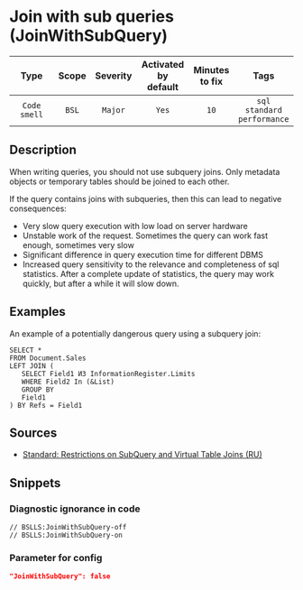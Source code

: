 # Join with sub queries (JoinWithSubQuery)

 Type | Scope | Severity | Activated<br>by default | Minutes<br>to fix | Tags 
 :-: | :-: | :-: | :-: | :-: | :-: 
 `Code smell` | `BSL` | `Major` | `Yes` | `10` | `sql`<br>`standard`<br>`performance` 

<!-- Блоки выше заполняются автоматически, не трогать -->
## Description

<!-- Описание диагностики заполняется вручную. Необходимо понятным языком описать смысл и схему работу -->

When writing queries, you should not use subquery joins. Only metadata objects or temporary tables should be joined to each other.

If the query contains joins with subqueries, then this can lead to negative consequences:

- Very slow query execution with low load on server hardware
- Unstable work of the request. Sometimes the query can work fast enough, sometimes very slow
- Significant difference in query execution time for different DBMS
- Increased query sensitivity to the relevance and completeness of sql statistics. After a complete update of statistics, the query may work quickly, but after a while it will slow down.

## Examples

<!-- В данном разделе приводятся примеры, на которые диагностика срабатывает, а также можно привести пример, как можно исправить ситуацию -->

An example of a potentially dangerous query using a subquery join:

```bsl
SELECT *
FROM Document.Sales
LEFT JOIN (
   SELECT Field1 ИЗ InformationRegister.Limits
   WHERE Field2 In (&List)
   GROUP BY
   Field1
) BY Refs = Field1
```

## Sources

<!-- Необходимо указывать ссылки на все источники, из которых почерпнута информация для создания диагностики -->

<!-- Примеры источников

* Источник: [Стандарт: Тексты модулей](https://its.1c.ru/db/v8std#content:456:hdoc)
* Полезная информация: [Отказ от использования модальных окон](https://its.1c.ru/db/metod8dev#content:5272:hdoc)
* Источник: [Cognitive complexity, ver. 1.4](https://www.sonarsource.com/docs/CognitiveComplexity.pdf) -->

- [Standard: Restrictions on SubQuery and Virtual Table Joins (RU)](https://its.1c.ru/db/v8std#content:655:hdoc)

## Snippets

<!-- Блоки ниже заполняются автоматически, не трогать -->
### Diagnostic ignorance in code

```bsl
// BSLLS:JoinWithSubQuery-off
// BSLLS:JoinWithSubQuery-on
```

### Parameter for config

```json
"JoinWithSubQuery": false
```
